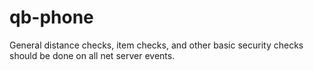 # qb-phone
General distance checks, item checks, and other basic security checks should be done on all net server events.